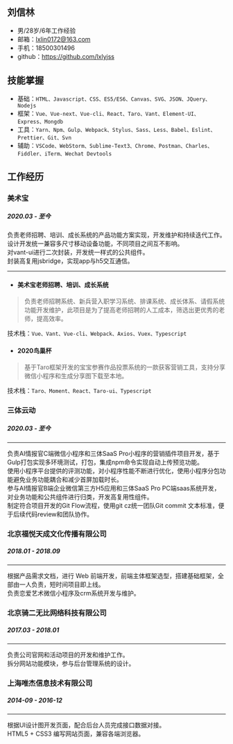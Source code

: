 ## 刘信林
- 男/28岁/6年工作经验
- 邮箱：lxlin0172@163.com
- 手机：18500301496
- github：https://github.com/lxlyjss

## 技能掌握

- 基础：`HTML、Javascript、CSS、ES5/ES6、Canvas、SVG、JSON、JQuery、Nodejs`
- 框架：`Vue、Vue-next、Vue-cli、React、Taro、Vant、Element-UI、Express、Mongdb`
- 工具：`Yarn、Npm、Gulp、Webpack、Stylus、Sass、Less、Babel、Eslint、Prettier、Git、Svn`
- 辅助：`VSCode、WebStorm、Sublime-Text3、Chrome、Postman、Charles、Fiddler、iTerm、Wechat Devtools`
## 工作经历

### 美术宝
##### 2020.03 - 至今

负责老师招聘、培训、成长系统的产品功能方案实现，开发维护和持续迭代工作。  
设计开发统一兼容多尺寸移动设备功能，不同项目之间互不影响。  
对vant-ui进行二次封装，开发统一样式的公共组件。  
封装高复用jsbridge，实现app与h5交互通信。
******
- #### 美术宝老师招聘、培训、成长系统
> 负责老师招聘系统、新兵营入职学习系统、排课系统、成长体系、请假系统功能开发维护，此项目是为了提高老师招聘的人工成本，筛选出更优秀的老师，提高效率。

技术栈：`Vue、Vant、Vue-cli、Webpack、Axios、Vuex、Typescript`

- #### 2020鸟巢杯
> 基于Taro框架开发的宝宝参赛作品投票系统的一款获客营销工具，支持分享微信小程序和生成分享图下载至本地。
  
技术栈：`Taro、Moment、React、Taro-ui、Typescript`

### 三体云动
##### 2020.03 - 至今
******

负责AI情报官C端微信小程序和三体SaaS Pro小程序的营销插件项目开发，基于Gulp打包实现多环境测试，打包，集成npm命令实现自动上传预览功能。  
使用小程序平台提供的评测功能，对小程序性能不断进行优化，使用小程序分包功能避免业务功能耦合和减少首屏加载时长。  
参与AI情报官B端企业微信第三方H5应用和三体SaaS Pro PC端saas系统开发，对业务功能和公共组件进行归类，开发高复用性组件。  
制定符合项目开发的Git Flow流程，使用git cz统一团队Git commit 文本标准，便于后续代码review和团队协作。

### 北京福悦天成文化传播有限公司

##### 2018.01 - 2018.09
*****

根据产品需求文档，进行 Web 前端开发，前端主体框架选型，搭建基础框架，全部由一人负责，短时间项目即上线。  
负责恋爱艺术微信小程序及crm系统开发与维护。

### 北京骑二无比网络科技有限公司

##### 2017.03 - 2018.01
******

负责公司官网和活动项目的开发和维护工作。  
拆分网站功能模块，参与后台管理系统的设计。  

### 上海唯杰信息技术有限公司

##### 2014-09 - 2016-12
******

根据UI设计图开发页面，配合后台人员完成接口数据对接。  
HTML5 + CSS3 编写网站页面，兼容各端浏览器。
